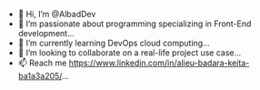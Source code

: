 - 👋 Hi, I’m @AlbadDev
- 👀 I’m passionate about programming specializing in Front-End development...
- 🌱 I’m currently learning DevOps cloud computing...
- 💞️ I’m looking to collaborate on a real-life project use case...
- 📫 Reach me https://www.linkedin.com/in/alieu-badara-keita-ba1a3a205/...

<!---
AlbadDev/AlbadDev is a ✨ special ✨ repository because its `README.md` (this file) appears on your GitHub profile.
You can click the Preview link to take a look at your changes.
--->
